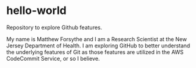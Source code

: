 # hello-world
Repository to explore Github features.

My name is Matthew Forsythe and I am a Research Scientist at the New Jersey Department of Health. 
I am exploring GitHub to better understand the underlying features of Git as those features are
utilized in the AWS CodeCommit Service, or so I believe.
